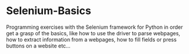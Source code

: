 # Selenium-Basics
Programming exercises with the Selenium framework for Python in order get a grasp of the basics, like how to use the driver to parse webpages,
how to extract information from a webpages, how to fill fields or press buttons on a website etc...
